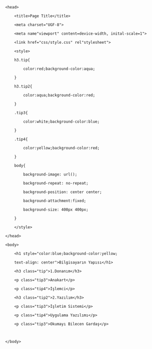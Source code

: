 <!DOCTYPE html>

<html lang="en"">

    <head>

        <title>Page Title</title>

        <meta charset="UGF-8">

        <meta name"viewport" content=device-width, inital-scale=1">

        <link href="css/style.css" rel"stylesheet">

        <style>

        h3.tip{

            color:red;background-color:aqua;

        }

        h3.tip2{

            color:aqua;background-color:red;

        }

        .tip3{

            color:white;background-color:blue;

        }

        .tip4{

            color:yellow;background-color:red;

        }

        body{

            background-image: url();

            background-repeat: no-repeat;

            background-position: center center;

            background-attachment:fixed;

            background-size: 400px 400px;

        }

        </style>

    </head>

    <body>

        <h1 style="color:blue;background-color:yellow;

        text-align: center">Bilgisayarın Yapısı</h1>

        <h3 class="tip">1.Donanım</h3>

        <p class="tip3">Anakart</p>

        <p class="tip4">İşlemci</p>

        <h3 class="tip2">2.Yazılım</h3>

        <p class="tip3">İşletim Sistemi</p>

        <p class="tip4">Uygulama Yazılımı</p>

        <p class="tip3">Okumayı Bilecen Gardaş</p>

        

    </body>

</html>
